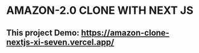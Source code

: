 
# AMAZON-2.0 CLONE WITH NEXT JS
## This project Demo:  https://amazon-clone-nextjs-xi-seven.vercel.app/
